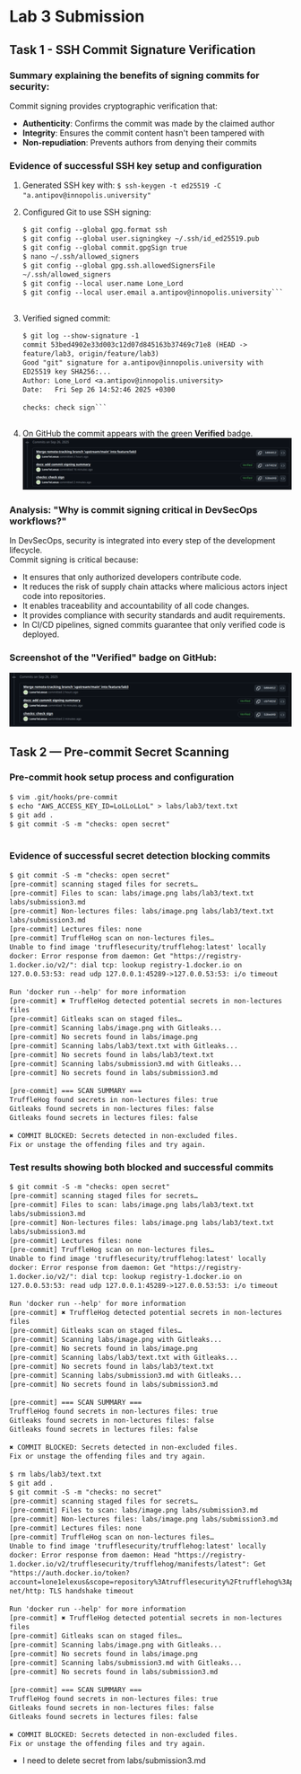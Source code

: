 # Lab 3 Submission

## Task 1 - SSH Commit Signature Verification 
### Summary explaining the benefits of signing commits for security:
Commit signing provides cryptographic verification that:
- **Authenticity**: Confirms the commit was made by the claimed author
- **Integrity**: Ensures the commit content hasn't been tampered with
- **Non-repudiation**: Prevents authors from denying their commits

### Evidence of successful SSH key setup and configuration
1. Generated SSH key with:
    ```$ ssh-keygen -t ed25519 -C "a.antipov@innopolis.university"```

2. Configured Git to use SSH signing:
    ```
    $ git config --global gpg.format ssh
    $ git config --global user.signingkey ~/.ssh/id_ed25519.pub
    $ git config --global commit.gpgSign true
    $ nano ~/.ssh/allowed_signers
    $ git config --global gpg.ssh.allowedSignersFile ~/.ssh/allowed_signers
    $ git config --local user.name Lone_Lord
    $ git config --local user.email a.antipov@innopolis.university```


3. Verified signed commit:
    ```
    $ git log --show-signature -1
    commit 53bed4902e33d003c12d07d845163b37469c71e8 (HEAD -> feature/lab3, origin/feature/lab3)
    Good "git" signature for a.antipov@innopolis.university with ED25519 key SHA256:...
    Author: Lone_Lord <a.antipov@innopolis.university>
    Date:   Fri Sep 26 14:52:46 2025 +0300

    checks: check sign```


4. On GitHub the commit appears with the green **Verified** badge.
![alt text](image.png)

### Analysis: "Why is commit signing critical in DevSecOps workflows?"
In DevSecOps, security is integrated into every step of the development lifecycle.  
Commit signing is critical because:
- It ensures that only authorized developers contribute code.
- It reduces the risk of supply chain attacks where malicious actors inject code into repositories.
- It enables traceability and accountability of all code changes.
- It provides compliance with security standards and audit requirements.
- In CI/CD pipelines, signed commits guarantee that only verified code is deployed.

### Screenshot of the "Verified" badge on GitHub:
![alt text](image.png)
## Task 2 — Pre-commit Secret Scanning

### Pre-commit hook setup process and configuration
```
$ vim .git/hooks/pre-commit
$ echo "AWS_ACCESS_KEY_ID=LoLLoLLoL" > labs/lab3/text.txt
$ git add .
$ git commit -S -m "checks: open secret"


```
### Evidence of successful secret detection blocking commits

```
$ git commit -S -m "checks: open secret"
[pre-commit] scanning staged files for secrets…
[pre-commit] Files to scan: labs/image.png labs/lab3/text.txt labs/submission3.md
[pre-commit] Non-lectures files: labs/image.png labs/lab3/text.txt labs/submission3.md
[pre-commit] Lectures files: none
[pre-commit] TruffleHog scan on non-lectures files…
Unable to find image 'trufflesecurity/trufflehog:latest' locally
docker: Error response from daemon: Get "https://registry-1.docker.io/v2/": dial tcp: lookup registry-1.docker.io on 127.0.0.53:53: read udp 127.0.0.1:45289->127.0.0.53:53: i/o timeout

Run 'docker run --help' for more information
[pre-commit] ✖ TruffleHog detected potential secrets in non-lectures files
[pre-commit] Gitleaks scan on staged files…
[pre-commit] Scanning labs/image.png with Gitleaks...
[pre-commit] No secrets found in labs/image.png
[pre-commit] Scanning labs/lab3/text.txt with Gitleaks...
[pre-commit] No secrets found in labs/lab3/text.txt
[pre-commit] Scanning labs/submission3.md with Gitleaks...
[pre-commit] No secrets found in labs/submission3.md

[pre-commit] === SCAN SUMMARY ===
TruffleHog found secrets in non-lectures files: true
Gitleaks found secrets in non-lectures files: false
Gitleaks found secrets in lectures files: false

✖ COMMIT BLOCKED: Secrets detected in non-excluded files.
Fix or unstage the offending files and try again.
```

### Test results showing both blocked and successful commits

```
$ git commit -S -m "checks: open secret"
[pre-commit] scanning staged files for secrets…
[pre-commit] Files to scan: labs/image.png labs/lab3/text.txt labs/submission3.md
[pre-commit] Non-lectures files: labs/image.png labs/lab3/text.txt labs/submission3.md
[pre-commit] Lectures files: none
[pre-commit] TruffleHog scan on non-lectures files…
Unable to find image 'trufflesecurity/trufflehog:latest' locally
docker: Error response from daemon: Get "https://registry-1.docker.io/v2/": dial tcp: lookup registry-1.docker.io on 127.0.0.53:53: read udp 127.0.0.1:45289->127.0.0.53:53: i/o timeout

Run 'docker run --help' for more information
[pre-commit] ✖ TruffleHog detected potential secrets in non-lectures files
[pre-commit] Gitleaks scan on staged files…
[pre-commit] Scanning labs/image.png with Gitleaks...
[pre-commit] No secrets found in labs/image.png
[pre-commit] Scanning labs/lab3/text.txt with Gitleaks...
[pre-commit] No secrets found in labs/lab3/text.txt
[pre-commit] Scanning labs/submission3.md with Gitleaks...
[pre-commit] No secrets found in labs/submission3.md

[pre-commit] === SCAN SUMMARY ===
TruffleHog found secrets in non-lectures files: true
Gitleaks found secrets in non-lectures files: false
Gitleaks found secrets in lectures files: false

✖ COMMIT BLOCKED: Secrets detected in non-excluded files.
Fix or unstage the offending files and try again.

$ rm labs/lab3/text.txt
$ git add .
$ git commit -S -m "checks: no secret"
[pre-commit] scanning staged files for secrets…
[pre-commit] Files to scan: labs/image.png labs/submission3.md
[pre-commit] Non-lectures files: labs/image.png labs/submission3.md
[pre-commit] Lectures files: none
[pre-commit] TruffleHog scan on non-lectures files…
Unable to find image 'trufflesecurity/trufflehog:latest' locally
docker: Error response from daemon: Head "https://registry-1.docker.io/v2/trufflesecurity/trufflehog/manifests/latest": Get "https://auth.docker.io/token?account=lone1elexus&scope=repository%3Atrufflesecurity%2Ftrufflehog%3Apull&service=registry.docker.io": net/http: TLS handshake timeout

Run 'docker run --help' for more information
[pre-commit] ✖ TruffleHog detected potential secrets in non-lectures files
[pre-commit] Gitleaks scan on staged files…
[pre-commit] Scanning labs/image.png with Gitleaks...
[pre-commit] No secrets found in labs/image.png
[pre-commit] Scanning labs/submission3.md with Gitleaks...
[pre-commit] No secrets found in labs/submission3.md

[pre-commit] === SCAN SUMMARY ===
TruffleHog found secrets in non-lectures files: true
Gitleaks found secrets in non-lectures files: false
Gitleaks found secrets in lectures files: false

✖ COMMIT BLOCKED: Secrets detected in non-excluded files.
Fix or unstage the offending files and try again.
```
 - I need to delete secret from labs/submission3.md
```


